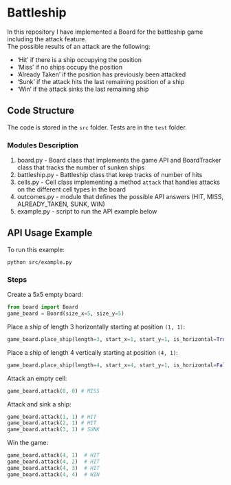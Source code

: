 # Battleship
In this repository I have implemented a Board for the battleship game including the attack feature.<br>
The possible results of an attack are the following:
- ‘Hit’ if there is a ship occupying the position
- ‘Miss’ if no ships occupy the position
- ‘Already Taken’ if the position has previously been attacked
- ‘Sunk’ if the attack hits the last remaining position of a ship
- ‘Win’ if the attack sinks the last remaining ship

## Code Structure
The code is stored in the ```src``` folder. Tests are in the ```test``` folder.

### Modules Description
1) board.py - Board class that implements the game API and BoardTracker class that tracks the number of sunken ships
2) battleship.py - Battleship class that keep tracks of number of hits
3) cells.py - Cell class implementing a method ```attack``` that handles attacks on the different cell types in the board
4) outcomes.py - module that defines the possible API answers (HIT, MISS, ALREADY_TAKEN, SUNK, WIN)
5) example.py - script to run the API example below

## API Usage Example
To run this example:
```
python src/example.py
```
### Steps
Create a 5x5 empty board:
```python
from board import Board
game_board = Board(size_x=5, size_y=5)
```
Place a ship of length 3 horizontally starting at position ```(1, 1)```:
```python
game_board.place_ship(length=3, start_x=1, start_y=1, is_horizontal=True)
```
Place a ship of length 4 vertically starting at position ```(4, 1)```:
```python
game_board.place_ship(length=4, start_x=4, start_y=1, is_horizontal=False)
```
Attack an empty cell:
```python
game_board.attack(0, 0) # MISS
```
Attack and sink a ship:
```python
game_board.attack(1, 1) # HIT
game_board.attack(2, 1) # HIT
game_board.attack(3, 1) # SUNK
```
Win the game:
```python
game_board.attack(4, 1)  # HIT
game_board.attack(4, 2)  # HIT
game_board.attack(4, 3)  # HIT
game_board.attack(4, 4)  # WIN
```
